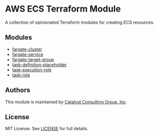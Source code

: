 # AWS ECS Terraform Module

A collection of opinionated Terraform modules for creating ECS resources.

## Modules

- [fargate-cluster](./modules/fargate-cluster/README.md)
- [fargate-service](./modules/fargate-service/README.md)
- [fargate-target-group](./modules/fargate-target-group/README.md)
- [task-definition-placeholder](./modules/task-definition-placeholder/README.md)
- [task-execution-role](./modules/task-role/README.md)
- [task-role](./modules/task-role/README.md)

## Authors

This module is maintained by [Catalyst Consulting Group, Inc](https://github.com/Catalyst-Consulting-Group).

## License

MIT License. See [LICENSE](./LICENSE) for full details.
